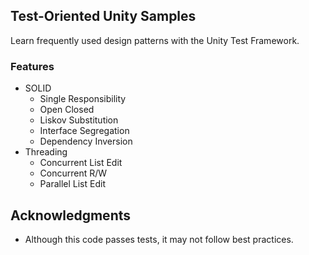 ## Test-Oriented Unity Samples

Learn frequently used design patterns with the Unity Test Framework.

### Features

- SOLID
  - Single Responsibility
  - Open Closed
  - Liskov Substitution
  - Interface Segregation
  - Dependency Inversion
- Threading
  - Concurrent List Edit
  - Concurrent R/W
  - Parallel List Edit

## Acknowledgments

- Although this code passes tests, it may not follow best practices.
